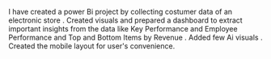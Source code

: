 I have created a power Bi project by collecting costumer data of an electronic store .
Created visuals and prepared a dashboard to extract important insights from the data like Key Performance and Employee Performance and Top and Bottom Items by Revenue  .
Added few Ai visuals .
Created the mobile layout for user's convenience.
